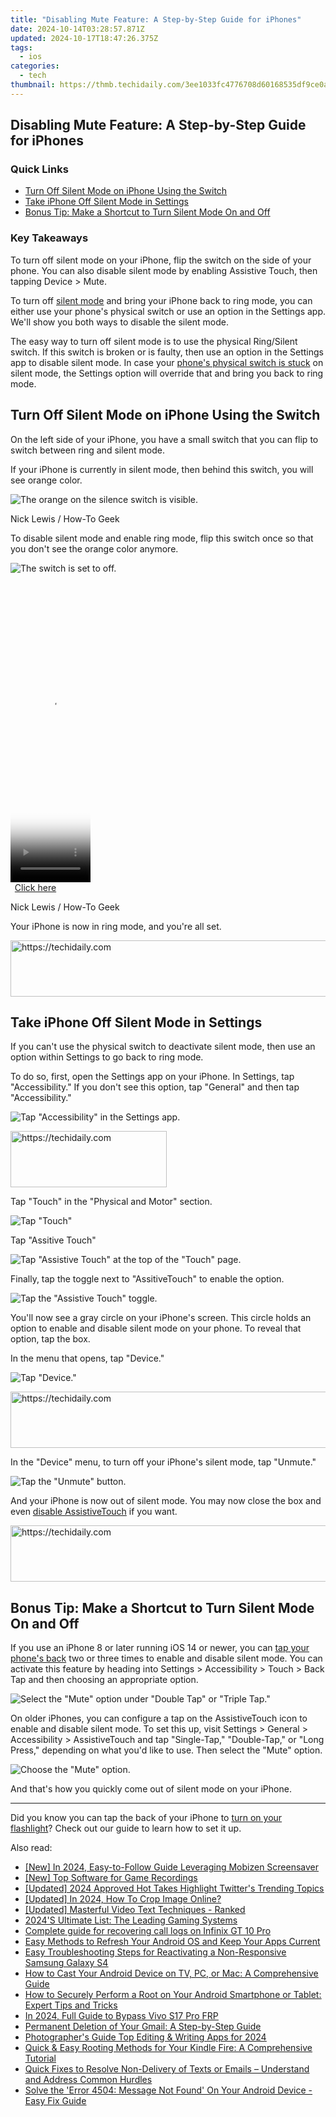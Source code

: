 ```yaml
---
title: "Disabling Mute Feature: A Step-by-Step Guide for iPhones"
date: 2024-10-14T03:28:57.871Z
updated: 2024-10-17T18:47:26.375Z
tags:
  - ios
categories:
  - tech
thumbnail: https://thmb.techidaily.com/3ee1033fc4776708d60168535df9ce0ace02b9d450e390888f83793293d3623b.jpg
---
```


## Disabling Mute Feature: A Step-by-Step Guide for iPhones

### Quick Links

* [Turn Off Silent Mode on iPhone Using the Switch](https://phone-solutions.techidaily.com/in-2024-will-ispoofer-update-on-samsung-galaxy-a24-drfone-by-drfone-virtual-android/)
* [Take iPhone Off Silent Mode in Settings](https://hardware-reviews.techidaily.com/discover-the-best-of-both-worlds-with-keychron-q1-he-a-hybrid-desktopwireless-marvel/)
* [Bonus Tip: Make a Shortcut to Turn Silent Mode On and Off](https://facebook-record-videos.techidaily.com/plot-twists-for-success-top-3-channel-building-tactics-for-2024/)

### Key Takeaways

 To turn off silent mode on your iPhone, flip the switch on the side of your phone. You can also disable silent mode by enabling Assistive Touch, then tapping Device > Mute. 

 To turn off [silent mode](https://android-transfer.techidaily.com/how-to-transfer-data-from-vivo-y55s-5g-2023-to-blackberry-drfone-by-drfone-transfer-from-android-transfer-from-android/) and bring your iPhone back to ring mode, you can either use your phone's physical switch or use an option in the Settings app. We'll show you both ways to disable the silent mode.

 The easy way to turn off silent mode is to use the physical Ring/Silent switch. If this switch is broken or is faulty, then use an option in the Settings app to disable silent mode. In case your [phone's physical switch is stuck](https://video-capture.techidaily.com/in-2024-real-time-film-extractor/) on silent mode, the Settings option will override that and bring you back to ring mode.

##  Turn Off Silent Mode on iPhone Using the Switch

 On the left side of your iPhone, you have a small switch that you can flip to switch between ring and silent mode.

 If your iPhone is currently in silent mode, then behind this switch, you will see orange color.

![The orange on the silence switch is visible.](https://static1.howtogeekimages.com/wordpress/wp-content/uploads/2023/09/orange-thing-showing.jpg) 

Nick Lewis / How-To Geek

 To disable silent mode and enable ring mode, flip this switch once so that you don't see the orange color anymore.

![The switch is set to off.](https://static1.howtogeekimages.com/wordpress/wp-content/uploads/2023/09/flip-the-switch-to-black.jpg) 

<!-- affiliate ads begin -->
<span id="1993647">
					<video width="128" height="480" style="cursor:pointer"
           poster="//a.impactradius-go.com/display-clicktoplayimage/1993647.png"
           onclick="if(!this.playClicked){this.play();this.setAttribute('controls',true);this.playClicked=true;}">
	   <source src="//a.impactradius-go.com/display-ad/22993-1993647">
	   <img src="//a.impactradius-go.com/display-clicktoplayimage/1993647.png" style="border: none; height: 100%; width: 100%; object-fit: contain">
	</video>
	<div style="width:80px;text-align:center"><a href="javascript:window.open(decodeURIComponent('https%3A%2F%2Fhomestyler.sjv.io%2Fc%2F5597632%2F1993647%2F22993'), '_blank');void(0);">Click here</a></div>
</span>
<img height="0" width="0" src="https://imp.pxf.io/i/5597632/1993647/22993" style="position:absolute;visibility:hidden;" border="0" />
<!-- affiliate ads end -->

Nick Lewis / How-To Geek

 Your iPhone is now in ring mode, and you're all set.

<!-- affiliate ads begin -->
<a href="https://ephamedtechinc.pxf.io/c/5597632/2137210/26400" target="_top" id="2137210">
  <img src="//a.impactradius-go.com/display-ad/26400-2137210" border="0" alt="https://techidaily.com" width="728" height="90"/>
</a>
<img height="0" width="0" src="https://ephamedtechinc.pxf.io/i/5597632/2137210/26400" style="position:absolute;visibility:hidden;" border="0" />
<!-- affiliate ads end -->

##  Take iPhone Off Silent Mode in Settings

 If you can't use the physical switch to deactivate silent mode, then use an option within Settings to go back to ring mode.

 To do so, first, open the Settings app on your iPhone. In Settings, tap "Accessibility." If you don't see this option, tap "General" and then tap "Accessibility."

![Tap "Accessibility" in the Settings app.](https://static1.howtogeekimages.com/wordpress/wp-content/uploads/2023/09/open-accessibility.png) 

<!-- affiliate ads begin -->
<a href="https://aligracehair.sjv.io/c/5597632/2135368/19272" target="_top" id="2135368">
  <img src="//a.impactradius-go.com/display-ad/19272-2135368" border="0" alt="https://techidaily.com" width="250" height="90"/>
</a>
<img height="0" width="0" src="https://aligracehair.sjv.io/i/5597632/2135368/19272" style="position:absolute;visibility:hidden;" border="0" />
<!-- affiliate ads end -->

 Tap "Touch" in the "Physical and Motor" section. 

![Tap "Touch"](https://static1.howtogeekimages.com/wordpress/wp-content/uploads/2023/09/touch-physical-and-motor.png) 

 Tap "Assitive Touch" 

![Tap "Assistive Touch" at the top of the "Touch" page.](https://static1.howtogeekimages.com/wordpress/wp-content/uploads/2023/09/touch-assitive-touch-on.png) 

 Finally, tap the toggle next to "AssitiveTouch" to enable the option. 

![Tap the "Assistive Touch" toggle.](https://static1.howtogeekimages.com/wordpress/wp-content/uploads/2023/09/assitive-touch-toggle-on.png) 

 You'll now see a gray circle on your iPhone's screen. This circle holds an option to enable and disable silent mode on your phone. To reveal that option, tap the box.

 In the menu that opens, tap "Device."

![Tap "Device."](https://static1.howtogeekimages.com/wordpress/wp-content/uploads/2023/09/tap-device.png) 

<!-- affiliate ads begin -->
<a href="https://appsumo.8odi.net/c/5597632/2118314/7443" target="_top" id="2118314">
  <img src="//a.impactradius-go.com/display-ad/7443-2118314" border="0" alt="https://techidaily.com" width="728" height="90"/>
</a>
<img height="0" width="0" src="https://appsumo.8odi.net/i/5597632/2118314/7443" style="position:absolute;visibility:hidden;" border="0" />
<!-- affiliate ads end -->

 In the "Device" menu, to turn off your iPhone's silent mode, tap "Unmute."

![Tap the "Unmute" button.](https://static1.howtogeekimages.com/wordpress/wp-content/uploads/2023/09/unmute.png) 

 And your iPhone is now out of silent mode. You may now close the box and even [disable AssistiveTouch](https://smart-video-creator.techidaily.com/new-2024-approved-the-ultimate-guide-to-glitch-video-editors-top-picks-for-windows-mac-and-web/) if you want.

<!-- affiliate ads begin -->
<a href="https://ephamedtechinc.pxf.io/c/5597632/2137222/26400" target="_top" id="2137222">
  <img src="//a.impactradius-go.com/display-ad/26400-2137222" border="0" alt="https://techidaily.com" width="728" height="90"/>
</a>
<img height="0" width="0" src="https://ephamedtechinc.pxf.io/i/5597632/2137222/26400" style="position:absolute;visibility:hidden;" border="0" />
<!-- affiliate ads end -->

##  Bonus Tip: Make a Shortcut to Turn Silent Mode On and Off

 If you use an iPhone 8 or later running iOS 14 or newer, you can [tap your phone's back](https://graphic-issues.techidaily.com/venturing-beyond-standard-definition-a-look-at-4k-tvs/) two or three times to enable and disable silent mode. You can activate this feature by heading into Settings > Accessibility > Touch > Back Tap and then choosing an appropriate option.

![Select the "Mute" option under "Double Tap" or "Triple Tap."](https://static1.howtogeekimages.com/wordpress/wp-content/uploads/2023/09/mut.png) 

 On older iPhones, you can configure a tap on the AssistiveTouch icon to enable and disable silent mode. To set this up, visit Settings > General > Accessibility > AssistiveTouch and tap "Single-Tap," "Double-Tap," or "Long Press," depending on what you'd like to use. Then select the "Mute" option.

![Choose the "Mute" option.](https://static1.howtogeekimages.com/wordpress/wp-content/uploads/2022/01/8-iphone-mute.png) 

 And that's how you quickly come out of silent mode on your iPhone.

---

 Did you know you can tap the back of your iPhone to [turn on your flashlight](https://buynow-info.techidaily.com/comprehensive-review-of-finties-macbook-pro-13-protective-case-excelling-in-durability-and-affordable-pricing/)? Check out our guide to learn how to set it up.

<ins class="adsbygoogle"
     style="display:block"
     data-ad-format="autorelaxed"
     data-ad-client="ca-pub-7571918770474297"
     data-ad-slot="1223367746"></ins>

<ins class="adsbygoogle"
     style="display:block"
     data-ad-client="ca-pub-7571918770474297"
     data-ad-slot="8358498916"
     data-ad-format="auto"
     data-full-width-responsive="true"></ins>

<span class="atpl-alsoreadstyle">Also read:</span>
<div><ul>
<li><a href="https://video-screen-grab.techidaily.com/new-in-2024-easy-to-follow-guide-leveraging-mobizen-screensaver/"><u>[New] In 2024, Easy-to-Follow Guide Leveraging Mobizen Screensaver</u></a></li>
<li><a href="https://facebook-record-videos.techidaily.com/new-top-software-for-game-recordings/"><u>[New] Top Software for Game Recordings</u></a></li>
<li><a href="https://twitter-videos.techidaily.com/updated-2024-approved-hot-takes-highlight-twitters-trending-topics/"><u>[Updated] 2024 Approved Hot Takes Highlight Twitter's Trending Topics</u></a></li>
<li><a href="https://fox-friendly.techidaily.com/updated-in-2024-how-to-crop-image-online/"><u>[Updated] In 2024, How To Crop Image Online?</u></a></li>
<li><a href="https://extra-approaches.techidaily.com/updated-masterful-video-text-techniques-ranked/"><u>[Updated] Masterful Video Text Techniques - Ranked</u></a></li>
<li><a href="https://buynow-info.techidaily.com/2024s-ultimate-list-the-leading-gaming-systems/"><u>2024'S Ultimate List: The Leading Gaming Systems</u></a></li>
<li><a href="https://phone-solutions.techidaily.com/complete-guide-for-recovering-call-logs-on-infinix-gt-10-pro-by-fonelab-android-recover-call-logs/"><u>Complete guide for recovering call logs on Infinix GT 10 Pro</u></a></li>
<li><a href="https://os-tips.techidaily.com/easy-methods-to-refresh-your-android-os-and-keep-your-apps-current/"><u>Easy Methods to Refresh Your Android OS and Keep Your Apps Current</u></a></li>
<li><a href="https://os-tips.techidaily.com/easy-troubleshooting-steps-for-reactivating-a-non-responsive-samsung-galaxy-s4/"><u>Easy Troubleshooting Steps for Reactivating a Non-Responsive Samsung Galaxy S4</u></a></li>
<li><a href="https://os-tips.techidaily.com/how-to-cast-your-android-device-on-tv-pc-or-mac-a-comprehensive-guide/"><u>How to Cast Your Android Device on TV, PC, or Mac: A Comprehensive Guide</u></a></li>
<li><a href="https://os-tips.techidaily.com/how-to-securely-perform-a-root-on-your-android-smartphone-or-tablet-expert-tips-and-tricks/"><u>How to Securely Perform a Root on Your Android Smartphone or Tablet: Expert Tips and Tricks</u></a></li>
<li><a href="https://bypass-frp.techidaily.com/in-2024-full-guide-to-bypass-vivo-s17-pro-frp-by-drfone-android/"><u>In 2024, Full Guide to Bypass Vivo S17 Pro FRP</u></a></li>
<li><a href="https://os-tips.techidaily.com/permanent-deletion-of-your-gmail-a-step-by-step-guide/"><u>Permanent Deletion of Your Gmail: A Step-by-Step Guide</u></a></li>
<li><a href="https://extra-skills.techidaily.com/photographers-guide-top-editing-and-writing-apps-for-2024/"><u>Photographer's Guide Top Editing & Writing Apps for 2024</u></a></li>
<li><a href="https://os-tips.techidaily.com/quick-and-easy-rooting-methods-for-your-kindle-fire-a-comprehensive-tutorial/"><u>Quick & Easy Rooting Methods for Your Kindle Fire: A Comprehensive Tutorial</u></a></li>
<li><a href="https://os-tips.techidaily.com/quick-fixes-to-resolve-non-delivery-of-texts-or-emails-understand-and-address-common-hurdles/"><u>Quick Fixes to Resolve Non-Delivery of Texts or Emails – Understand and Address Common Hurdles</u></a></li>
<li><a href="https://os-tips.techidaily.com/solve-the-error-4504-message-not-found-on-your-android-device-easy-fix-guide/"><u>Solve the 'Error 4504: Message Not Found' On Your Android Device - Easy Fix Guide</u></a></li>
</ul></div>

